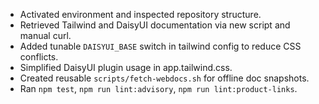 - Activated environment and inspected repository structure.
- Retrieved Tailwind and DaisyUI documentation via new script and manual curl.
- Added tunable `DAISYUI_BASE` switch in tailwind config to reduce CSS conflicts.
- Simplified DaisyUI plugin usage in app.tailwind.css.
- Created reusable `scripts/fetch-webdocs.sh` for offline doc snapshots.
- Ran `npm test`, `npm run lint:advisory`, `npm run lint:product-links`.
